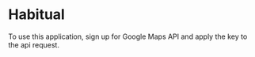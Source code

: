 # Habitual

To use this application, sign up for Google Maps API and apply the key to the api request.
